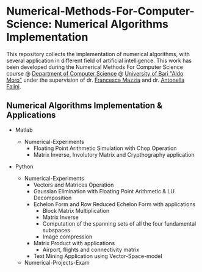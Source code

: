 # Numerical-Methods-For-Computer-Science: Numerical Algorithms Implementation
This repository collects the implementation of numerical algorithms, with several application in different field of artificial intelligence.
This work has been developed during the Numerical Methods For Computer Science course @ [Department of Computer Science](https://www.uniba.it/ricerca/dipartimenti/informatica) @ [University of Bari "Aldo Moro"](http://www.uniba.it/) 
under the supervision of dr. [Francesca Mazzia](https://archimede.dm.uniba.it/~mazzia/mazzia/) and dr. [Antonella Falini](https://www.researchgate.net/profile/Antonella-Falini).

## Numerical Algorithms Implementation & Applications
* Matlab
	* Numerical-Experiments
		* Floating Point Arithmetic Simulation with Chop Operation
		* Matrix Inverse, Involutory Matrix and Crypthography application

* Python
  * Numerical-Experiments
	  * Vectors and Matrices Operation
	  * Gaussian Elimination with Floating Point Arithmetic & LU Decomposition
	  * Echelon Form and Row Reduced Echelon Form with applications
		* Block Matrix Multiplication
		* Matrix Inverse
		* Computation of the spanning sets of all the four fundamental subspaces
		* Image compression
	  * Matrix Product with applications
		* Airport, flights and connectivity matrix
	  * Text Mining Application using Vector-Space-model
  * Numerical-Projects-Exam
	
